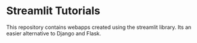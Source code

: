 # Streamlit Tutorials

This repository contains webapps created using the streamlit library. Its an easier alternative to Django and Flask. 
